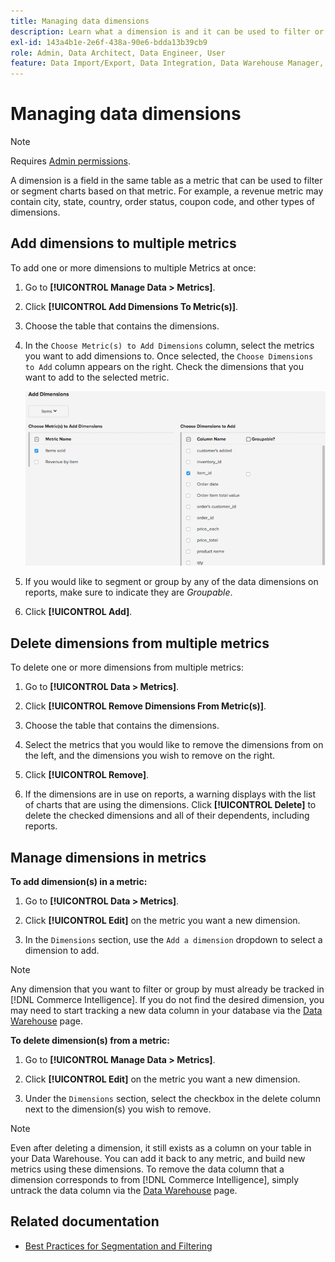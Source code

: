 ```yaml
---
title: Managing data dimensions
description: Learn what a dimension is and it can be used to filter or segment charts based on a metric.
exl-id: 143a4b1e-2e6f-438a-90e6-bdda13b39cb9
role: Admin, Data Architect, Data Engineer, User
feature: Data Import/Export, Data Integration, Data Warehouse Manager, Commerce Tables
---
```

# Managing data dimensions

>[!NOTE]
>
>Requires [Admin permissions](../../administrator/user-management/user-management.md).

A dimension is a field in the same table as a metric that can be used to filter or segment charts based on that metric. For example, a revenue metric may contain city, state, country, order status, coupon code, and other types of dimensions.

## Add dimensions to multiple metrics

To add one or more dimensions to multiple Metrics at once:

1. Go to **[!UICONTROL Manage Data > Metrics]**.

1. Click **[!UICONTROL Add Dimensions To Metric(s)]**.

1. Choose the table that contains the dimensions.

1. In the `Choose Metric(s) to Add Dimensions` column, select the metrics you want to add dimensions to. Once selected, the `Choose Dimensions to Add` column appears on the right. Check the dimensions that you want to add to the selected metric.

   ![Add Dimensions dialog showing available dimension options](../../assets/Add_Dimensions.png)

1. If you would like to segment or group by any of the data dimensions on reports, make sure to indicate they are _Groupable_.

1. Click **[!UICONTROL Add]**.

## Delete dimensions from multiple metrics

To delete one or more dimensions from multiple metrics:

1. Go to **[!UICONTROL Data > Metrics]**.

1. Click **[!UICONTROL Remove Dimensions From Metric(s)]**.

1. Choose the table that contains the dimensions.

1. Select the metrics that you would like to remove the dimensions from on the left, and the dimensions you wish to remove on the right.

1. Click **[!UICONTROL Remove]**.

1. If the dimensions are in use on reports, a warning displays with the list of charts that are using the dimensions. Click **[!UICONTROL Delete]** to delete the checked dimensions and all of their dependents, including reports.

## Manage dimensions in metrics

**To add dimension(s) in a metric:**

1. Go to **[!UICONTROL Data > Metrics]**.

1. Click **[!UICONTROL Edit]** on the metric you want a new dimension.

1. In the `Dimensions` section, use the `Add a dimension` dropdown to select a dimension to add.

>[!NOTE]
>
>Any dimension that you want to filter or group by must already be tracked in [!DNL Commerce Intelligence]. If you do not find the desired dimension, you may need to start tracking a new data column in your database via the [Data Warehouse](../data-warehouse-mgr/tour-dwm.md) page.


**To delete dimension(s) from a metric:**

1. Go to **[!UICONTROL Manage Data > Metrics]**.

1. Click **[!UICONTROL Edit]** on the metric you want a new dimension.

1. Under the `Dimensions` section, select the checkbox in the delete column next to the dimension(s) you wish to remove.

>[!NOTE]
>
>Even after deleting a dimension, it still exists as a column on your table in your Data Warehouse. You can add it back to any metric, and build new metrics using these dimensions. To remove the data column that a dimension corresponds to from [!DNL Commerce Intelligence], simply untrack the data column via the [Data Warehouse](../data-warehouse-mgr/tour-dwm.md) page.

## Related documentation

* [Best Practices for Segmentation and Filtering](../../best-practices/segment-filter.md)
